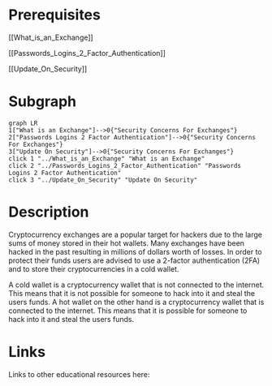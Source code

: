 # Prerequisites
[[What_is_an_Exchange]]


[[Passwords_Logins_2_Factor_Authentication]]


[[Update_On_Security]]

# Subgraph

```mermaid
graph LR
1["What is an Exchange"]-->0{"Security Concerns For Exchanges"}
2["Passwords Logins 2 Factor Authentication"]-->0{"Security Concerns For Exchanges"}
3["Update On Security"]-->0{"Security Concerns For Exchanges"}
click 1 "../What_is_an_Exchange" "What is an Exchange"
click 2 "../Passwords_Logins_2_Factor_Authentication" "Passwords Logins 2 Factor Authentication"
click 3 "../Update_On_Security" "Update On Security"
```



# Description
  
Cryptocurrency exchanges are a popular target for hackers due to the large sums of money stored in their hot wallets. Many exchanges have been hacked in the past resulting in millions of dollars worth of losses. In order to protect their funds users are advised to use a 2-factor authentication (2FA) and to store their cryptocurrencies in a cold wallet.

A cold wallet is a cryptocurrency wallet that is not connected to the internet. This means that it is not possible for someone to hack into it and steal the users funds. A hot wallet on the other hand is a cryptocurrency wallet that is connected to the internet. This means that it is possible for someone to hack into it and steal the users funds.

# Links
Links to other educational resources here: